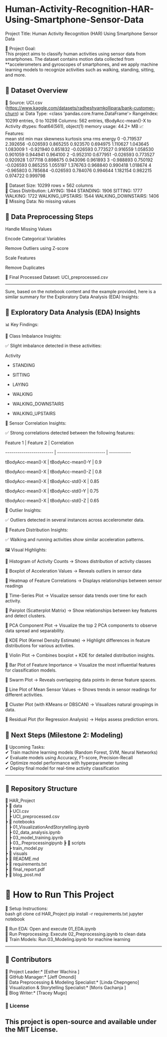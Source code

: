 # Human-Activity-Recognition-HAR-Using-Smartphone-Sensor-Data
Project Title: Human Activity Recognition (HAR) Using Smartphone Sensor Data  

📌 Project Goal:  
This project aims to classify human activities using sensor data from smartphones. The dataset contains motion data collected from **accelerometers and gyroscopes of smartphones, and we apply machine learning models to recognize activities such as walking, standing, sitting, and more.  

## 📌 Dataset Overview  
📂 Source: UCI.csv (https://www.kaggle.com/datasets/radheshyamkollipara/bank-customer-churn)
📊 Data Type:   <class 'pandas.core.frame.DataFrame'>
RangeIndex: 10299 entries, 0 to 10298
Columns: 562 entries, tBodyAcc-mean()-X to Activity
dtypes: float64(561), object(1)
memory usage: 44.2+ MB
📈 Features:  
    mean	    std	        min	    max	    skewness	kurtosis	  sma	      rms	     energy
0	-0.719537	2.392656	-0.026593	0.865255	0.923570	0.694975	1.110627	1.043645	1.083009
1	-0.921940	0.851832	-0.026593	0.773527	0.916559	1.058530	0.901059	0.944941	0.964100
2	-0.952310	0.677951	-0.026593	0.773527	0.920928	1.077118	0.898675	0.943096	0.961893
3	-0.988893	0.750192	-0.026593	0.865255	1.055197	1.376763	0.968840	0.990418	1.018674
4	-0.965803	0.785684	-0.026593	0.784076	0.994644	1.182154	0.982215	0.974722	0.999798

🔹 Dataset Size:  10299 rows × 562 columns  
🔹 Class Distribution: 
LAYING: 1944
STANDING: 1906
SITTING: 1777
WALKING: 1722
WALKING_UPSTAIRS: 1544
WALKING_DOWNSTAIRS: 1406 
🔹 Missing Data: No missing values 
## 📌 Data Preprocessing Steps  
Handle Missing Values

Encode Categorical Variables

Remove Outliers using Z-score

Scale Features

Remove Duplicates

📌 Final Processed Dataset: UCI_preprocessed.csv  

---

Sure, based on the notebook content and the example provided, here is a similar summary for the Exploratory Data Analysis (EDA) Insights:



## 📌 Exploratory Data Analysis (EDA) Insights  



📊 Key Findings:  



📌 Class Imbalance Insights:  

✅ Slight imbalance detected in these activities:  

Activity

- STANDING

- SITTING

- LAYING

- WALKING

- WALKING_DOWNSTAIRS

- WALKING_UPSTAIRS



📌 Sensor Correlation Insights:  

✅ Strong correlations detected between the following features:  

  Feature 1                | Feature 2                | Correlation

  ------------------------ | ------------------------ | -----------

  tBodyAcc-mean()-X        | tBodyAcc-mean()-Y        | 0.9

  tBodyAcc-mean()-X        | tBodyAcc-mean()-Z        | 0.8

  tBodyAcc-mean()-X        | tBodyAcc-std()-X         | 0.85

  tBodyAcc-mean()-X        | tBodyAcc-std()-Y         | 0.75

  tBodyAcc-mean()-X        | tBodyAcc-std()-Z         | 0.65



📌 Outlier Insights:  

✅ Outliers detected in several instances across accelerometer data.



📌 Feature Distribution Insights:  

✅ Walking and running activities show similar acceleration patterns.



🖼 Visual Highlights:  

📌 Histogram of Activity Counts → Shows distribution of activity classes  

📌 Boxplot of Acceleration Values → Reveals outliers in sensor data  

📌 Heatmap of Feature Correlations → Displays relationships between sensor readings  

📌 Time-Series Plot → Visualize sensor data trends over time for each activity.  

📌 Pairplot (Scatterplot Matrix) → Show relationships between key features and detect clusters.  

📌 PCA Component Plot → Visualize the top 2 PCA components to observe data spread and separability.  

📌 KDE Plot (Kernel Density Estimate) → Highlight differences in feature distributions for various activities.  

📌 Violin Plot → Combines boxplot + KDE for detailed distribution insights.  

📌 Bar Plot of Feature Importance → Visualize the most influential features for classification models.  

📌 Swarm Plot → Reveals overlapping data points in dense feature spaces.  

📌 Line Plot of Mean Sensor Values → Shows trends in sensor readings for different activities.  

📌 Cluster Plot (with KMeans or DBSCAN) → Visualizes natural groupings in data.  

📌 Residual Plot (for Regression Analysis) → Helps assess prediction errors.

## 📌 Next Steps (Milestone 2: Modeling)  
🚀 Upcoming Tasks:  
✔ Train machine learning models (Random Forest, SVM, Neural Networks)  
✔ Evaluate models using Accuracy, F1-score, Precision-Recall  
✔ Optimize model performance with hyperparameter tuning  
✔ Deploy final model for real-time activity classification  

---

## 📌 Repository Structure  

📂 HAR_Project  
 ┣ 📂 data  
 ┃ ┣ UCI.csv  
 ┃ ┣ UCI_preprocessed.csv  
 ┣ 📂 notebooks  
 ┃ ┣ 01_VisualizationAndStorytelling.ipynb  
 ┃ ┣ 02_data_analysis.ipynb  
 ┃ ┣ 03_model_training.ipynb  
 ┃ ┣ 03_.Preprocessingipynb
 ┣ 📂 scripts  
  ┃ ┣ train_model.py  
 ┣  📂 visuals    
 ┣ 📜 README.md  
 ┣ 📜 requirements.txt  
 ┣ 📜 final_report.pdf  
 ┣ 📜 blog_post.md  
  

# 📌 How to Run This Project  
📌 Setup Instructions:  
bash
git clone <repo-url>
cd HAR_Project
pip install -r requirements.txt
jupyter notebook

📌 Run EDA: Open and execute 01_EDA.ipynb  
📌 Run Preprocessing: Execute 02_Preprocessing.ipynb to clean data  
📌 Train Models: Run 03_Modeling.ipynb for machine learning  

---
## 📌 Contributors  
👤 Project Leader:* [Esther Wachira ]  
👤 GitHub Manager:* [Jeff Omondi]  
👤 Data Preprocessing & Modeling Specialist:* [Linda Chepngeno]  
👤 Visualization & Storytelling Specialist:* [Moris Gachanja ]  
👤 Blog Writer:* [Tracey Mugo]  

### 📌 License  
This project is open-source and available under the MIT License.  
---
